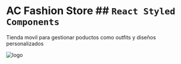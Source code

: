 # AC Fashion Store ## `React Styled Components`
Tienda movil para gestionar poductos como outfits y diseños personalizados

![logo](https://github.com/VictorArdila/AC-Fashion-Store/assets/89551043/71145dbe-bff5-43b1-ac1f-c606bbd0aead)

